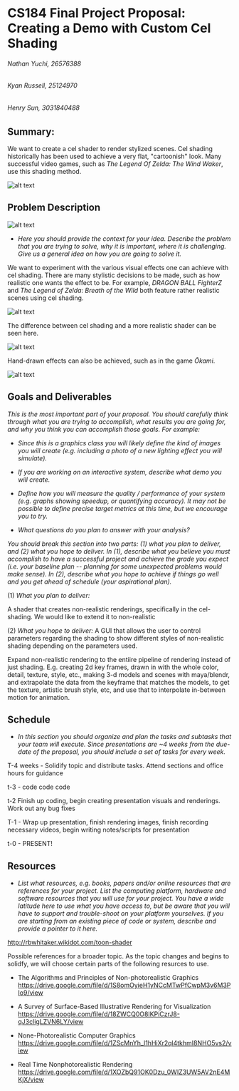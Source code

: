 # CS184 Final Project Proposal: Creating a Demo with Custom Cel Shading

###### Nathan Yuchi, 26576388
###### Kyan Russell, 25124970
###### Henry Sun, 3031840488

## Summary: 

We want to create a cel shader to render stylized scenes. Cel shading historically has been used to achieve a very flat, "cartoonish" look. Many successful video games, such as *The Legend Of Zelda: The Wind Waker*,  use this shading method.

![alt text](https://forums.unrealengine.com/filedata/fetch?id=1076570&d=1507083411 "Logo Title Text 1")

## Problem Description

![alt text](https://upload.wikimedia.org/wikipedia/commons/8/8a/Celshading_teapot_large.png "Logo Title Text 1")

- *Here you should provide the context for your idea. Describe the problem that you are trying to solve, why it is important, where it is challenging. Give us a general idea on how you are going to solve it.*

We want to experiment with the various visual effects one can achieve with cel shading. There are many stylistic decisions to be made, such as how realistic one wants the effect to be. For example, *DRAGON BALL FighterZ* and *The Legend of Zelda: Breath of the Wild* both feature rather realistic scenes using cel shading.

![alt text](https://uproxx.files.wordpress.com/2018/01/dragon-ball-fighterz.jpg?quality=95 "Logo Title Text 1")

The difference between cel shading and a more realistic shader can be seen here.

![alt text](https://i.kinja-img.com/gawker-media/image/upload/s--R-_JyTsw--/c_scale,fl_progressive,q_80,w_800/unrit4bhz2pejh2fvkzv.jpg "Logo Title Text 1")

Hand-drawn effects can also be achieved, such as in the game *Ōkami*.

![alt text](okami.jpg "Logo Title Text 1")






## Goals and Deliverables

*This is the most important part of your proposal. You should carefully think through what you are trying to accomplish, what results you are going for, and why you think you can accomplish those goals. For example:*

- *Since this is a graphics class you will likely define the kind of images you will create (e.g. including a photo of a new lighting effect you will simulate).*

- *If you are working on an interactive system, describe what demo you will create.*

- *Define how you will measure the quality / performance of your system (e.g. graphs showing speedup, or quantifying accuracy). It may not be possible to define precise target metrics at this time, but we encourage you to try.*

- *What questions do you plan to answer with your analysis?*

*You should break this section into two parts: (1) what you plan to deliver, and (2) what you hope to deliver. In (1), describe what you believe you must accomplish to have a successful project and achieve the grade you expect (i.e. your baseline plan -- planning for some unexpected problems would make sense). In (2), describe what you hope to achieve if things go well and you get ahead of schedule (your aspirational plan).*

(1) *What you plan to deliver:*

A shader that creates non-realistic renderings, specifically in the cel-shading.  We would like to extend it to non-realistic

(2) *What you hope to deliver:*
A GUI that allows the user to control parameters regarding the shading to show different styles of non-realistic shading depending on the parameters used.

Expand non-realistic rendering to the entiire pipeline of rendering instead of just shading.  E.g. creating 2d key frames, drawn in with the whole color, detail, texture, style, etc., making 3-d models and scenes with maya/blendr, and extrapolate the data from the keyframe that matches the models, to get the texture, artistic brush style, etc, and use that to interpolate in-between motion for animation.

## Schedule

- *In this section you should organize and plan the tasks and subtasks that your team will execute. Since presentations are ~4 weeks from the due-date of the proposal, you should include a set of tasks for every week.*

T-4 weeks - Solidify topic and distribute tasks.  Attend sections and office hours for guidance

t-3 - code code code

t-2 Finish up coding, begin creating presentation visuals and renderings.  Work out any bug fixes

T-1 - Wrap up presentation, finish rendering images, finish recording necessary videos, begin writing notes/scripts for presentation

t-0 - PRESENT!

## Resources

- *List what resources, e.g. books, papers and/or online resources that are references for your project. List the computing platform, hardware and software resources that you will use for your project. You have a wide latitude here to use what you have access to, but be aware that you will have to support and trouble-shoot on your platform yourselves. If you are starting from an existing piece of code or system, describe and provide a pointer to it here.*

<http://rbwhitaker.wikidot.com/toon-shader>

Possible references for a broader topic.  As the topic changes and begins to solidfy, we will choose certain parts of the following resurces to use.

- The Algorithms and Principles of Non-photorealistic Graphics
<https://drive.google.com/file/d/1S8omOyieH1yNCcMTwPfCwpM3v6M3PIo9/view>

- A Survey of Surface-Based Illustrative Rendering for Visualization
<https://drive.google.com/file/d/18ZWCQ0O8IKPiCzrJ8-qJ3cligLZVN6LY/view>

- None-Photorealistic Computer Graphics
<https://drive.google.com/file/d/1ZScMnYh_l1hHiXr2ql4tkhmI8NHO5vs2/view>

- Real Time Nonphotorealistic Rendering
<https://drive.google.com/file/d/1XOZbQ91OK0Dzu_0WIZ3UW5AV2nE4MKjX/view>




